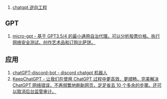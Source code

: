 1. [chatgpt 逆向工程](https://github.com/acheong08/ChatGPT)

## GPT

1. [micro-gpt - 基于 GPT3.5/4 的最小通用自治代理。可以分析股票价格、执行网络安全测试、创作艺术品和订购比萨饼。](https://github.com/muellerberndt/micro-gpt)

## 应用

1. [chatGPT-discord-bot - discord chatgpt 机器人](https://github.com/Zero6992/chatGPT-discord-bot)
2. [KeepChatGPT - 让我们在使用 ChatGPT 过程中更高效、更顺畅，完美解决 ChatGPT 网络错误，不再频繁地刷新网页，足足省去 10 个多余的步骤。还可以取消后台监管审计。](https://github.com/xcanwin/KeepChatGPT)
